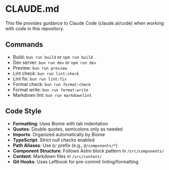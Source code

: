 # CLAUDE.md

This file provides guidance to Claude Code (claude.ai/code) when working with code in this repository.

## Commands
- Build: `bun run build` or `npm run build`
- Dev server: `bun run dev` or `npm run dev`
- Preview: `bun run preview`
- Lint check: `bun run lint:check`
- Lint fix: `bun run lint:fix`
- Format check: `bun run format:check`
- Format write: `bun run format:write`
- Markdown lint: `bun run markdownlint`

## Code Style
- **Formatting**: Uses Biome with tab indentation
- **Quotes**: Double quotes, semicolons only as needed
- **Imports**: Organized automatically by Biome
- **TypeScript**: Strict null checks enabled
- **Path Aliases**: Use `@/` prefix (e.g., `@/components/*`)
- **Component Structure**: Follows Astro block pattern in `/src/components/`
- **Content**: Markdown files in `/src/content/`
- **Git Hooks**: Uses Lefthook for pre-commit linting/formatting